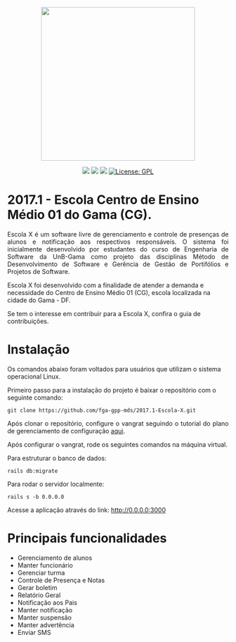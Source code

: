 <p align="center"><img src="https://raw.githubusercontent.com/wiki/fga-gpp-mds/2017.1-Escola-X/images/Logo_Escola_X.jpg" width="350px"></p>

<p align="center">
  <a href="https://codeclimate.com/github/fga-gpp-mds/2017.1-Escola-X"><img src="https://codeclimate.com/github/fga-gpp-mds/2017.1-Escola-X/badges/gpa.svg"></a>
  <a href="https://travis-ci.org/fga-gpp-mds/2017.1-Escola-X/"><img src="https://api.travis-ci.org/fga-gpp-mds/2017.1-Escola-X.svg?branch=master"></a>
  <a href="https://coveralls.io/github/fga-gpp-mds/2017.1-Escola-X"><img src="https://coveralls.io/repos/github/fga-gpp-mds/2017.1-Escola-X/badge.svg"></a>
  <a href="https://www.gnu.org/licenses/gpl-3.0.en.html"><img src="https://img.shields.io/aur/license/yaourt.svg" alt="License: GPL"></a>  
</p>


# 2017.1 - Escola Centro de Ensino Médio 01 do Gama (CG).

<p align="justify">Escola X é um software livre de gerenciamento e controle de presenças de alunos e notificação aos respectivos responsáveis. O sistema foi inicialmente desenvolvido por estudantes do curso de Engenharia de Software da UnB-Gama como projeto das disciplinas Método de Desenvolvimento de Software e Gerência de Gestão de Portifólios e Projetos de Software.</p>

Escola X foi desenvolvido com a finalidade de atender a demanda e necessidade do Centro de Ensino Médio 01 (CG), escola localizada na cidade do Gama - DF.

Se tem o interesse em contribuir para a Escola X, confira o guia de contribuições.


# Instalação

Os comandos abaixo foram voltados para usuários que utilizam o sistema operacional Linux.

Primeiro passo para a instalação do projeto é baixar o repositório com o seguinte comando:

```git clone https://github.com/fga-gpp-mds/2017.1-Escola-X.git```

<p align="justify">Após clonar o repositório, configure o vangrat seguindo o tutorial do plano de gerenciamento de configuração <a href="https://github.com/fga-gpp-mds/2017.1-Escola-X/wiki/Plano-de-Gerenciamento-de-Configura%C3%A7%C3%A3o#21-instala%C3%A7%C3%A3o-do-vagrant">aqui</a>.</p>

Após configurar o vangrat, rode os seguintes comandos na máquina virtual. 

Para estruturar o banco de dados: 

```rails db:migrate```

Para rodar o servidor localmente:

```rails s -b 0.0.0.0```

Acesse a aplicação através do link: http://0.0.0.0:3000


# Principais funcionalidades

- Gerenciamento de alunos
- Manter funcionário
- Gerenciar turma
- Controle de Presença e Notas
- Gerar boletim
- Relatório Geral
- Notificação aos Pais
- Manter notificação
- Manter suspensão
- Manter advertência
- Enviar SMS    
